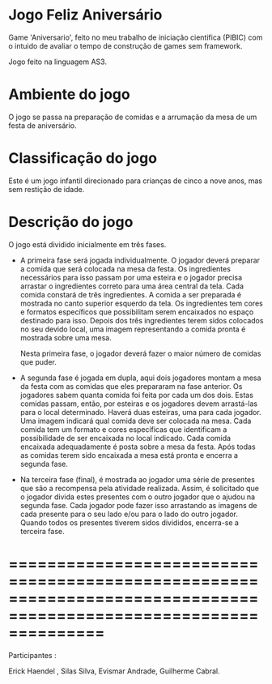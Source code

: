Jogo Feliz Aniversário
===========

Game 'Aniversario', feito no meu trabalho de iniciação cientifica (PIBIC) com o intuido de avaliar o tempo de 
construção de games sem framework. 

Jogo feito na linguagem AS3.


Ambiente do jogo
==================================================================================================================

O jogo se passa na preparação de comidas e a arrumação da mesa de um festa de aniversário. 


Classificação do jogo
==================================================================================================================

Este é um jogo infantil direcionado para crianças de cinco a nove anos, mas sem restição de idade.


Descrição do jogo
==================================================================================================================
O jogo está dividido inicialmente em três fases. 

  - A primeira fase será jogada individualmente. O jogador deverá preparar a comida que será colocada na mesa da festa. 
    Os ingredientes necessários para isso passam por uma esteira e o jogador precisa arrastar o ingredientes correto 
    para uma área central da tela. Cada comida constará de três ingredientes. 
    A comida a ser preparada é mostrada no canto superior esquerdo da tela. Os ingredientes tem cores e formatos 
    específicos que possibilitam serem encaixados no espaço destinado para isso. Depois dos três ingredientes terem 
    sidos colocados no seu devido local, uma imagem representando a comida pronta é mostrada sobre uma mesa.

    Nesta primeira fase, o jogador deverá fazer o maior número de comidas que puder.

  - A segunda fase é jogada em dupla, aqui dois jogadores montam a mesa da festa com as comidas que eles prepararam na 
    fase anterior. Os jogadores sabem quanta comida foi feita por cada um dos dois. Estas comidas passam, então, por 
    esteiras e os jogadores devem arrastá-las para o local determinado. Haverá duas esteiras, uma para cada jogador. 
    Uma imagem indicará qual comida deve ser colocada na mesa. Cada comida tem um formato e cores específicas que 
    identificam a possibilidade de ser encaixada no local indicado.  Cada comida encaixada adequadamente é posta sobre 
    a mesa da festa. Após todas as comidas terem sido encaixada a mesa está pronta e encerra a segunda fase.

  - Na terceira fase (final), é mostrada ao jogador uma série de presentes que são a recompensa pela atividade realizada.
    Assim, é solicitado que o jogador divida estes presentes com o outro jogador que o ajudou na segunda fase. 
    Cada jogador pode fazer isso arrastando as imagens de cada presente para o seu lado e/ou para o lado do outro 
    jogador. Quando todos os presentes tiverem sidos divididos, encerra-se a terceira fase.



==================================================================================================================
==================================================================================================================

Participantes :

Erick Haendel ,
Silas Silva,
Evismar Andrade,
Guilherme Cabral.
